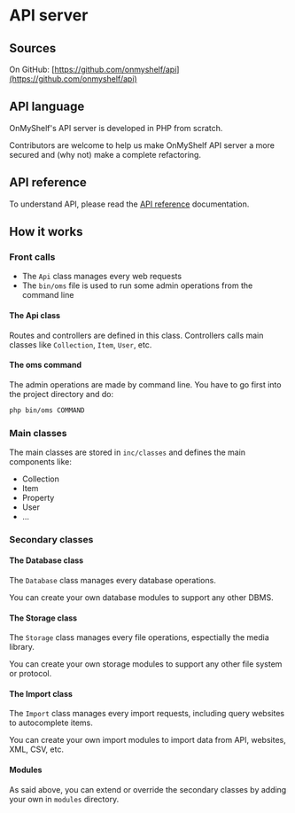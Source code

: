 # API server

## Sources
On GitHub: [https://github.com/onmyshelf/api](https://github.com/onmyshelf/api)

## API language
OnMyShelf's API server is developed in PHP from scratch.

Contributors are welcome to help us make OnMyShelf API server a more secured
and (why not) make a complete refactoring.

## API reference
To understand API, please read the [API reference](../api-reference) documentation.

## How it works
### Front calls
- The `Api` class manages every web requests
- The `bin/oms` file is used to run some admin operations from the command line

#### The Api class
Routes and controllers are defined in this class. Controllers calls main classes like `Collection`, `Item`, `User`, etc.

#### The oms command
The admin operations are made by command line. You have to go first into the project directory and do:
```bash
php bin/oms COMMAND
```

### Main classes
The main classes are stored in `inc/classes` and defines the main components like:

- Collection
- Item
- Property
- User
- ...

### Secondary classes
#### The Database class
The `Database` class manages every database operations.

You can create your own database modules to support any other DBMS.

#### The Storage class
The `Storage` class manages every file operations, espectially the media library.

You can create your own storage modules to support any other file system or protocol.

#### The Import class
The `Import` class manages every import requests, including query websites to autocomplete items.

You can create your own import modules to import data from API, websites, XML, CSV, etc.

#### Modules
As said above, you can extend or override the secondary classes by adding your own in `modules` directory.